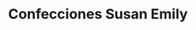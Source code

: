 ---
title: "Confecciones Susan Emily"
url: /santa-cruz-de-la-sierra/confecciones-susan-emily/
shop: ropa
---
